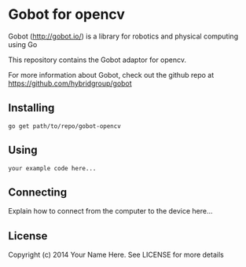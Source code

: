 # Gobot for opencv

Gobot (http://gobot.io/) is a library for robotics and physical computing using Go

This repository contains the Gobot adaptor for opencv.

For more information about Gobot, check out the github repo at
https://github.com/hybridgroup/gobot

## Installing

    go get path/to/repo/gobot-opencv

## Using

    your example code here...

## Connecting

Explain how to connect from the computer to the device here...

## License

Copyright (c) 2014 Your Name Here. See LICENSE for more details
